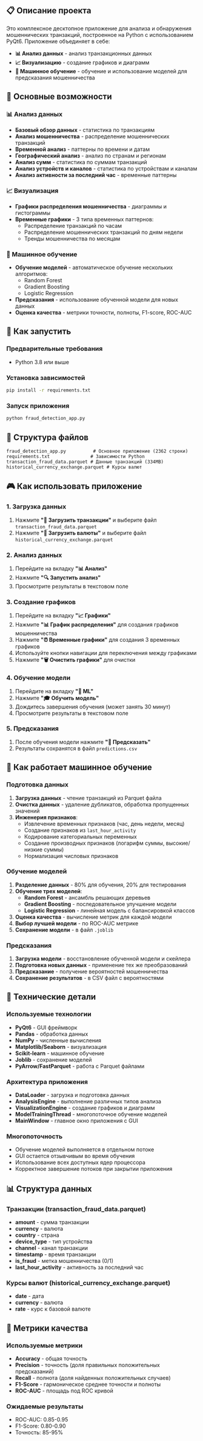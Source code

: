 ## 📋 Описание проекта

Это комплексное десктопное приложение для анализа и обнаружения мошеннических транзакций, построенное на Python с использованием PyQt6. Приложение объединяет в себе:

- **📊 Анализ данных** - анализ транзакционных данных
- **📈 Визуализацию** - создание графиков и диаграмм
- **🤖 Машинное обучение** - обучение и использование моделей для предсказания мошенничества

## 🎯 Основные возможности

### 📊 Анализ данных
- **Базовый обзор данных** - статистика по транзакциям
- **Анализ мошенничества** - распределение мошеннических транзакций
- **Временной анализ** - паттерны по времени и датам
- **Географический анализ** - анализ по странам и регионам
- **Анализ сумм** - статистика по суммам транзакций
- **Анализ устройств и каналов** - статистика по устройствам и каналам
- **Анализ активности за последний час** - временные паттерны

### 📈 Визуализация
- **Графики распределения мошенничества** - диаграммы и гистограммы
- **Временные графики** - 3 типа временных паттернов:
  - Распределение транзакций по часам
  - Распределение мошеннических транзакций по дням недели
  - Тренды мошенничества по месяцам

### 🤖 Машинное обучение
- **Обучение моделей** - автоматическое обучение нескольких алгоритмов:
  - Random Forest
  - Gradient Boosting
  - Logistic Regression
- **Предсказания** - использование обученной модели для новых данных
- **Оценка качества** - метрики точности, полноты, F1-score, ROC-AUC

## 🚀 Как запустить

### Предварительные требования
- Python 3.8 или выше

### Установка зависимостей
```bash
pip install -r requirements.txt
```

### Запуск приложения
```bash
python fraud_detection_app.py
```

## 📁 Структура файлов

```
fraud_detection_app.py          # Основное приложение (2362 строки)
requirements.txt               # Зависимости Python
transaction_fraud_data.parquet # Данные транзакций (334MB)
historical_currency_exchange.parquet # Курсы валют 
```

## 🎮 Как использовать приложение

### 1. Загрузка данных
1. Нажмите **"📁 Загрузить транзакции"** и выберите файл `transaction_fraud_data.parquet`
2. Нажмите **"💱 Загрузить валюты"** и выберите файл `historical_currency_exchange.parquet`

### 2. Анализ данных
1. Перейдите на вкладку **"📊 Анализ"**
2. Нажмите **"🔍 Запустить анализ"**
3. Просмотрите результаты в текстовом поле

### 3. Создание графиков
1. Перейдите на вкладку **"📈 Графики"**
2. Нажмите **"📊 График распределения"** для создания графиков мошенничества
3. Нажмите **"⏰ Временные графики"** для создания 3 временных графиков
4. Используйте кнопки навигации для переключения между графиками
5. Нажмите **"🗑️ Очистить графики"** для очистки

### 4. Обучение модели
1. Перейдите на вкладку **"🤖 ML"**
2. Нажмите **"🎓 Обучить модель"**
3. Дождитесь завершения обучения (может занять 30 минут)
4. Просмотрите результаты в текстовом поле

### 5. Предсказания
1. После обучения модели нажмите **"🔮 Предсказать"**
2. Результаты сохранятся в файл `predictions.csv`

## 🧠 Как работает машинное обучение

### Подготовка данных
1. **Загрузка данных** - чтение транзакций из Parquet файла
2. **Очистка данных** - удаление дубликатов, обработка пропущенных значений
3. **Инженерия признаков**:
   - Извлечение временных признаков (час, день недели, месяц)
   - Создание признаков из `last_hour_activity`
   - Кодирование категориальных переменных
   - Создание производных признаков (логарифм суммы, высокие/низкие суммы)
   - Нормализация числовых признаков

### Обучение моделей
1. **Разделение данных** - 80% для обучения, 20% для тестирования
2. **Обучение трех моделей**:
   - **Random Forest** - ансамбль решающих деревьев
   - **Gradient Boosting** - последовательное улучшение модели
   - **Logistic Regression** - линейная модель с балансировкой классов
3. **Оценка качества** - вычисление метрик для каждой модели
4. **Выбор лучшей модели** - по ROC-AUC метрике
5. **Сохранение модели** - в файл `.joblib`

### Предсказания
1. **Загрузка модели** - восстановление обученной модели и скейлера
2. **Подготовка новых данных** - применение тех же преобразований
3. **Предсказание** - получение вероятностей мошенничества
4. **Сохранение результатов** - в CSV файл с вероятностями

## 🔧 Технические детали

### Используемые технологии
- **PyQt6** - GUI фреймворк
- **Pandas** - обработка данных
- **NumPy** - численные вычисления
- **Matplotlib/Seaborn** - визуализация
- **Scikit-learn** - машинное обучение
- **Joblib** - сохранение моделей
- **PyArrow/FastParquet** - работа с Parquet файлами

### Архитектура приложения
- **DataLoader** - загрузка и подготовка данных
- **AnalysisEngine** - выполнение различных типов анализа
- **VisualizationEngine** - создание графиков и диаграмм
- **ModelTrainingThread** - многопоточное обучение моделей
- **MainWindow** - главное окно приложения с GUI

### Многопоточность
- Обучение моделей выполняется в отдельном потоке
- GUI остается отзывчивым во время обучения
- Использование всех доступных ядер процессора
- Корректное завершение потоков при закрытии приложения

## 📊 Структура данных

### Транзакции (transaction_fraud_data.parquet)
- **amount** - сумма транзакции
- **currency** - валюта
- **country** - страна
- **device_type** - тип устройства
- **channel** - канал транзакции
- **timestamp** - время транзакции
- **is_fraud** - метка мошенничества (0/1)
- **last_hour_activity** - активность за последний час

### Курсы валют (historical_currency_exchange.parquet)
- **date** - дата
- **currency** - валюта
- **rate** - курс к базовой валюте

## 🎯 Метрики качества

### Используемые метрики
- **Accuracy** - общая точность
- **Precision** - точность (доля правильных положительных предсказаний)
- **Recall** - полнота (доля найденных положительных случаев)
- **F1-Score** - гармоническое среднее точности и полноты
- **ROC-AUC** - площадь под ROC кривой

### Ожидаемые результаты
- ROC-AUC: 0.85-0.95
- F1-Score: 0.80-0.90
- Точность: 85-95%